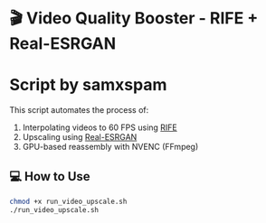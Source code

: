 # 🎬 Video Quality Booster - RIFE + Real-ESRGAN
# Script by samxspam
This script automates the process of:
1. Interpolating videos to 60 FPS using [RIFE](https://github.com/megvii-research/ECCV2022-RIFE)
2. Upscaling using [Real-ESRGAN](https://github.com/xinntao/Real-ESRGAN)
3. GPU-based reassembly with NVENC (FFmpeg)

## 💻 How to Use

```bash
chmod +x run_video_upscale.sh
./run_video_upscale.sh
